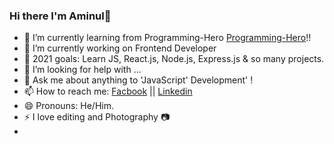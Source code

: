 ### Hi there I'm Aminul👋



- 📓 I’m currently learning from Programming-Hero <a href="https://www.programming-hero.com/">Programming-Hero</a>!!
- 🌱  I’m currently working on Frontend Developer
- 🥅 2021 goals: Learn JS, React.js, Node.js, Express.js & so many projects.
- 🤔 I’m looking for help with ...
- 💬 Ask me about anything to 'JavaScript'  Development' !
- 📫 How to reach me: <a href="https://www.facebook.com/profile.php?id=100009531166791">Facbook</a> || <a href="https://www.linkedin.com/in/aminul-info-360/">Linkedin</a>
- 😄 Pronouns: He/Him.
- ⚡  I love editing and Photography 📷 
- 


